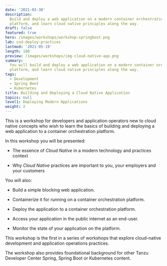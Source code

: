 ```yaml
---
date: '2021-03-30'
description:
  Build and deploy a web application on a modern container orchestration
  platform, and learn cloud native principles along the way.
draft: false
featured: true
hero: /images/workshops/workshop-springboot.png
lab: cnd-deploy-practices
lastmod: '2021-05-19'
length: 180
preview: /images/workshops/img-cloud-native-app.png
summary:
  You will build and deploy a web application on a modern container orchestration
  platform, and learn cloud native principles along the way.
tags:
  - Development
  - Spring Boot
  - Kubernetes
title: Building and Deploying a Cloud Native Application
topics: null
level1: Deploying Modern Applications
weight: 2
---
```


This is a workshop for developers and application operators
new to cloud native concepts who wish to learn the basics of
building and deploying a web application to a container
orchestration platform.

In this workshop you will be presented:

- The essence of _Cloud Native_ in a modern technology
  and practices context

- Why _Cloud Native_ practices are important to you,
  your employers and your customers

You will also:

- Build a simple blocking web application.

- Containerize it for running on a container orchestration platform.

- Deploy the application to a container orchestration platform.

- Access your application in the public internet as an end-user.

- Monitor the state of your application on the platform.

This workshop is the first in a series of workshops that explore
cloud-native development and application operations practices.

The workshop also provides foundational background for other Tanzu
Developer Center Spring, Spring Boot or Kubernetes content.
